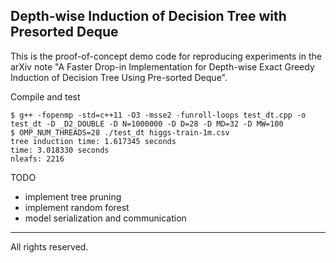 ## Depth-wise Induction of Decision Tree with Presorted Deque

This is the proof-of-concept demo code for reproducing experiments in the arXiv note "A Faster Drop-in Implementation for Depth-wise Exact Greedy Induction of Decision Tree Using Pre-sorted Deque".




Compile and test

```
$ g++ -fopenmp -std=c++11 -O3 -msse2 -funroll-loops test_dt.cpp -o test_dt -D _D2_DOUBLE -D N=1000000 -D D=28 -D MD=32 -D MW=100
$ OMP_NUM_THREADS=28 ./test_dt higgs-train-1m.csv
tree induction time: 1.617345 seconds
time: 3.018330 seconds
nleafs: 2216
```

TODO

- implement tree pruning
- implement random forest
- model serialization and communication


----
All rights reserved.
